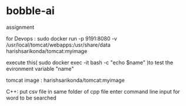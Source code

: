 # bobble-ai
assignment

for Devops :
sudo docker run  -p 9191:8080  -v /usr/local/tomcat/webapps:/usr/share/data harishsarikonda/tomcat:myimage

execute this(  sudo docker exec -it <containerid>  bash -c "echo $name" )to test the evironment  variable "name"
  
tomcat image : harishsarikonda/tomcat:myimage


C++:
put csv file in same folder of cpp file
enter command line input for word to be searched
